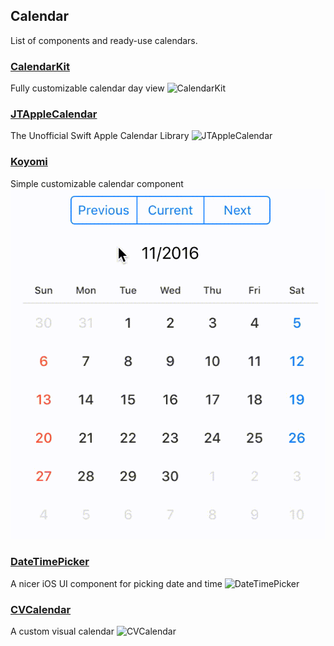 ## Calendar

List of components and ready-use calendars.
### [CalendarKit](https://github.com/richardtop/CalendarKit)
Fully customizable calendar day view
![CalendarKit](https://user-images.githubusercontent.com/8013017/30786599-1a05d3b0-a181-11e7-81fa-db6c7044bfa1.jpg)
### [JTAppleCalendar](https://github.com/patchthecode/JTAppleCalendar)
The Unofficial Swift Apple Calendar Library
![JTAppleCalendar](https://cloud.githubusercontent.com/assets/2439146/20638185/d708d542-b353-11e6-8119-fa36c11b66cb.gif)
### [Koyomi](https://github.com/shoheiyokoyama/Koyomi)
Simple customizable calendar component
![Koyomi](https://raw.githubusercontent.com/shoheiyokoyama/Assets/master/Koyomi/demo-example.gif)
### [DateTimePicker](https://github.com/itsmeichigo/DateTimePicker)
A nicer iOS UI component for picking date and time
![DateTimePicker](https://raw.githubusercontent.com/itsmeichigo/DateTimePicker/master/screenshot.png)
### [CVCalendar](https://github.com/CVCalendar/CVCalendar)
A custom visual calendar
![CVCalendar](https://raw.githubusercontent.com/CVCalendar/CVCalendar/master/Screenshots/Demo_grey.gif)
